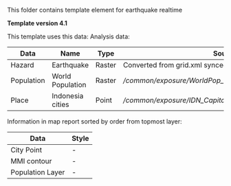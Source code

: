 This folder contains template element for earthquake realtime

**Template version 4.1**

This template uses this data:
Analysis data:

| Data          | Name          | Type  | Source  |
| ------------- | ------------- | ----- | ------- |
| Hazard | Earthquake | Raster | Converted from grid.xml synced from BMKG server |
| Population | World Population | Raster | _/common/exposure/WorldPop_200m.tif_ |
| Place | Indonesia cities | Point | _/common/exposure/IDN_Capital_Population_Point_WGS84.shp_ |


Information in map report sorted by order from topmost layer:

| Data        | Style           |
| ----------- | --------------- | 
| City Point | - |
| MMI contour | - |
| Population Layer | - | 
